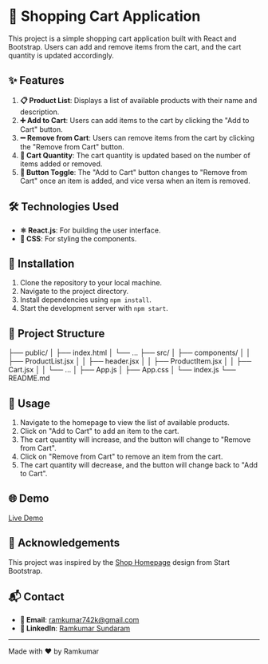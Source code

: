 # 🛒 Shopping Cart Application

This project is a simple shopping cart application built with React and Bootstrap. Users can add and remove items from the cart, and the cart quantity is updated accordingly.

## ✨ Features

1. **📋 Product List**: Displays a list of available products with their name and description.
2. **➕ Add to Cart**: Users can add items to the cart by clicking the "Add to Cart" button.
3. **➖ Remove from Cart**: Users can remove items from the cart by clicking the "Remove from Cart" button.
4. **🔢 Cart Quantity**: The cart quantity is updated based on the number of items added or removed.
5. **🔄 Button Toggle**: The "Add to Cart" button changes to "Remove from Cart" once an item is added, and vice versa when an item is removed.

## 🛠️ Technologies Used

- **⚛️ React.js**: For building the user interface.
- **🎨 CSS**: For styling the components.

## 🚀 Installation

1. Clone the repository to your local machine.
2. Navigate to the project directory.
3. Install dependencies using `npm install`.
4. Start the development server with `npm start`.

## 📂 Project Structure

├── public/
│ ├── index.html
│ └── ...
├── src/
│ ├── components/
│ │ ├── ProductList.jsx
│ │ ├── header.jsx
│ │ ├── ProductItem.jsx
│ │ ├── Cart.jsx
│ │ └── ...
│ ├── App.js
│ ├── App.css
│ └── index.js
└── README.md


## 📖 Usage

1. Navigate to the homepage to view the list of available products.
2. Click on "Add to Cart" to add an item to the cart.
3. The cart quantity will increase, and the button will change to "Remove from Cart".
4. Click on "Remove from Cart" to remove an item from the cart.
5. The cart quantity will decrease, and the button will change back to "Add to Cart".

## 🌐 Demo

[Live Demo](https://shopping-cart-ram.netlify.app/)

## 🙏 Acknowledgements

This project was inspired by the [Shop Homepage](https://startbootstrap.com/previews/shop-homepage) design from Start Bootstrap.


## 📬 Contact

- **📧 Email**: [ramkumar742k@gmail.com](mailto:ramkumar742k@gmail.com)
- **💼 LinkedIn**: [Ramkumar Sundaram](https://www.linkedin.com/in/ramkumar-sundaram/)

---

Made with ❤️ by Ramkumar
